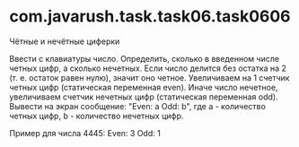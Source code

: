 # com.javarush.task.task06.task0606

Чётные и нечётные циферки

Ввести с клавиатуры число. Определить, сколько в введенном числе четных цифр, а сколько нечетных.
Если число делится без остатка на 2 (т. е. остаток равен нулю), значит оно четное.
Увеличиваем на 1 счетчик четных цифр (статическая переменная even).
Иначе число нечетное, увеличиваем счетчик нечетных цифр (статическая переменная odd).
Вывести на экран сообщение: "Even: а Odd: b", где а - количество четных цифр, b - количество нечетных цифр.

Пример для числа 4445:
Even: 3 Odd: 1
